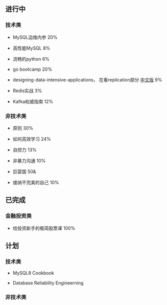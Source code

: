 ## 进行中

### 技术类
- MySQL运维内参  20%

- 高性能MySQL  8%

- 流畅的python 6%

- go bootcamp  20%

- designing-data-intensive-applications， 在看replication部分  [中文版](https://github.com/Vonng/ddia) 9%

- Redis实战   3%

- Kafka权威指南 12%

### 非技术类
- 原则  30%

- 如何高效学习  24%

- 自控力  13%

- 非暴力沟通 10%

- 巨婴国  50&

- 接纳不完美的自己  10%


## 已完成

### 金融投资类
- 给投资新手的极简股票课 100% 

## 计划

### 技术类
- MySQL8 Cookbook

- Database Reliability Engineerning


### 非技术类

